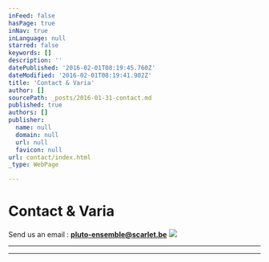 ```yaml
---
inFeed: false
hasPage: true
inNav: true
inLanguage: null
starred: false
keywords: []
description: ''
datePublished: '2016-02-01T08:19:45.760Z'
dateModified: '2016-02-01T08:19:41.902Z'
title: 'Contact & Varia'
author: []
sourcePath: _posts/2016-01-31-contact.md
published: true
authors: []
publisher:
  name: null
  domain: null
  url: null
  favicon: null
url: contact/index.html
_type: WebPage

---
```

# Contact & Varia

Send us an email :  **pluto-ensemble@scarlet.be**
![](https://the-grid-user-content.s3-us-west-2.amazonaws.com/a250d958-5a1c-4d7f-ab64-8bf9f110b3d3.jpg)

****

****